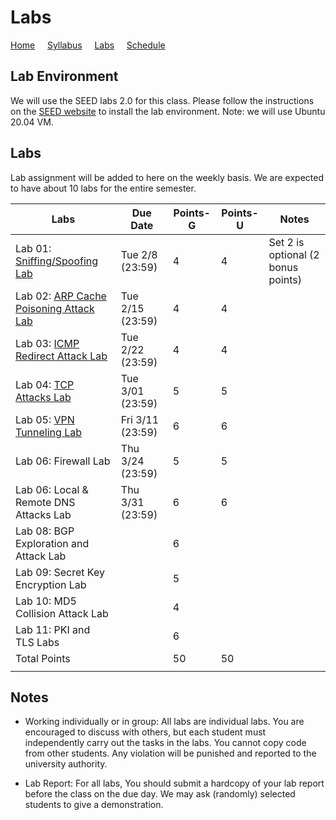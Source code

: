 # Labs

[Home](./index.md) &nbsp;&nbsp;&nbsp; [Syllabus](./syllabus.md)  &nbsp;&nbsp;&nbsp; [Labs](./labs.md) &nbsp;&nbsp;&nbsp; [Schedule](./schedule.md)

## Lab Environment

We will use the SEED labs 2.0 for this class. Please follow the instructions
on the [SEED website](https://seedsecuritylabs.org/labsetup.html) to install
the lab environment. Note: we will use Ubuntu 20.04 VM.

## Labs

Lab assignment will be added to here on the weekly basis. We are expected to have 
about 10 labs for the entire semester. 


| Labs   | Due Date | Points-G | Points-U | Notes |
| ---    | ---      | ---      | ---      | ---   |
| Lab 01: [Sniffing/Spoofing Lab](https://seedsecuritylabs.org/Labs_20.04/Networking/Sniffing_Spoofing/) | Tue 2/8 (23:59) | 4 | 4 | Set 2 is optional (2 bonus points)
| Lab 02: [ARP Cache Poisoning Attack Lab](https://seedsecuritylabs.org/Labs_20.04/Networking/ARP_Attack) | Tue 2/15 (23:59) | 4 | 4 |
| Lab 03: [ICMP Redirect Attack Lab](https://seedsecuritylabs.org/Labs_20.04/Networking/ICMP_Redirect/) | Tue 2/22 (23:59) | 4 | 4 |
| Lab 04: [TCP Attacks Lab](https://seedsecuritylabs.org/Labs_20.04/Networking/TCP_Attacks/) | Tue 3/01 (23:59) | 5 | 5 |
| Lab 05: [VPN Tunneling Lab](https://seedsecuritylabs.org/Labs_20.04/Networking/VPN_Tunnel/) | Fri 3/11 (23:59) | 6 | 6 | 
| Lab 06: Firewall Lab | Thu 3/24 (23:59) | 5 | 5 |
| Lab 06: Local & Remote DNS Attacks Lab | Thu 3/31 (23:59) | 6 | 6 |
| Lab 08: BGP Exploration and Attack Lab | | 6 |  |
| Lab 09: Secret Key Encryption Lab |  | 5 |   |
| Lab 10: MD5 Collision Attack Lab |  | 4 |   |
| Lab 11: PKI and TLS Labs | | 6 |   |
| Total Points |   | 50 | 50  | 
|  |   |||

## Notes

 - Working individually or in group: All labs are individual labs. You are 
   encouraged to discuss with others, but each student must independently
   carry out the tasks in the labs. You cannot copy code from other students.
   Any violation will be punished and reported to the university authority.

 - Lab Report: For all labs, You should submit a hardcopy of your lab report
   before the class on the due day. We may ask (randomly) selected students to
   give a demonstration.

